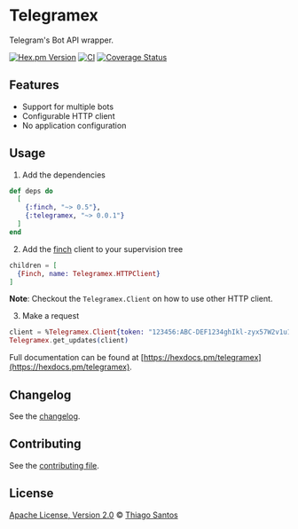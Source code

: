 # Telegramex

<!-- MDOC !-->

Telegram's Bot API wrapper.

[![Hex.pm Version](http://img.shields.io/hexpm/v/telegramex.svg?style=flat)](https://hex.pm/packages/telegramex)
[![CI](https://github.com/thiamsantos/telegramex/workflows/CI/badge.svg?branch=main)](https://github.com/thiamsantos/telegramex/actions?query=branch%3Amain)
[![Coverage Status](https://coveralls.io/repos/github/thiamsantos/telegramex/badge.svg?branch=main)](https://coveralls.io/github/thiamsantos/telegramex?branch=main)

## Features

- Support for multiple bots
- Configurable HTTP client
- No application configuration

## Usage

1. Add the dependencies

```elixir
def deps do
  [
    {:finch, "~> 0.5"},
    {:telegramex, "~> 0.0.1"}
  ]
end
```
2. Add the [finch](https://github.com/keathley/finch) client to your supervision tree

```elixir
children = [
  {Finch, name: Telegramex.HTTPClient}
]
```

**Note**: Checkout the `Telegramex.Client` on how to use other HTTP client.

3. Make a request

```elixir
client = %Telegramex.Client{token: "123456:ABC-DEF1234ghIkl-zyx57W2v1u123ew11"}
Telegramex.get_updates(client)
```

Full documentation can be found at [https://hexdocs.pm/telegramex](https://hexdocs.pm/telegramex).

## Changelog

See the [changelog](CHANGELOG.md).

<!-- MDOC !-->

## Contributing

See the [contributing file](CONTRIBUTING.md).

## License

[Apache License, Version 2.0](LICENSE) © [Thiago Santos](https://github.com/thiamsantos)
